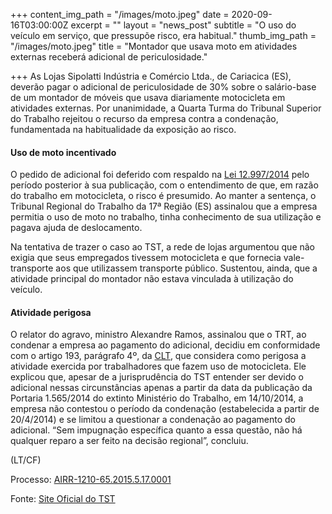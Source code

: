 +++
content_img_path = "/images/moto.jpeg"
date = 2020-09-16T03:00:00Z
excerpt = ""
layout = "news_post"
subtitle = "O uso do veículo em serviço, que pressupõe risco, era habitual."
thumb_img_path = "/images/moto.jpeg"
title = "Montador que usava moto em atividades externas receberá adicional de periculosidade."

+++
As Lojas Sipolatti Indústria e Comércio Ltda., de Cariacica (ES), deverão pagar o adicional de periculosidade de 30% sobre o salário-base de um montador de móveis que usava diariamente motocicleta em atividades externas. Por unanimidade, a Quarta Turma do Tribunal Superior do Trabalho rejeitou o recurso da empresa contra a condenação, fundamentada na habitualidade da exposição ao risco.

#### Uso de moto incentivado

O pedido de adicional foi deferido com respaldo na [Lei 12.997/2014](http://www.planalto.gov.br/ccivil_03/_Ato2011-2014/2014/Lei/L12997.htm) pelo período posterior à sua publicação, com o entendimento de que, em razão do trabalho em motocicleta, o risco é presumido. Ao manter a sentença, o Tribunal Regional do Trabalho da 17ª Região (ES) assinalou que a empresa permitia o uso de moto no trabalho, tinha conhecimento de sua utilização e pagava ajuda de deslocamento.

Na tentativa de trazer o caso ao TST, a rede de lojas argumentou que não exigia que seus empregados tivessem motocicleta e que fornecia vale-transporte aos que utilizassem transporte público. Sustentou, ainda, que a atividade principal do montador não estava vinculada à utilização do veículo.

#### Atividade perigosa

O relator do agravo, ministro Alexandre Ramos, assinalou que o TRT, ao condenar a empresa ao pagamento do adicional, decidiu em conformidade com o artigo 193, parágrafo 4º, da [CLT](http://www.planalto.gov.br/ccivil_03/decreto-lei/del5452.htm), que considera como perigosa a atividade exercida por trabalhadores que fazem uso de motocicleta. Ele explicou que, apesar de a jurisprudência do TST entender ser devido o adicional nessas circunstâncias apenas a partir da data da publicação da Portaria 1.565/2014 do extinto Ministério do Trabalho, em 14/10/2014, a empresa não contestou o período da condenação (estabelecida a partir de 20/4/2014) e se limitou a questionar a condenação ao pagamento do adicional. “Sem impugnação específica quanto a essa questão, não há qualquer reparo a ser feito na decisão regional”, concluiu.

(LT/CF)

Processo: [AIRR-1210-65.2015.5.17.0001](http://aplicacao4.tst.jus.br/consultaProcessual/consultaTstNumUnica.do;jsessionid=DA03BFB47179CA3EB7FB8A2A76EA68AF.vm153?conscsjt=&numeroTst=1210&digitoTst=65&anoTst=2015&orgaoTst=5&tribunalTst=17&varaTst=0001&consulta=Consultar)

Fonte: [Site Oficial do TST](https://www.tst.jus.br/web/guest/-/montador-que-usava-moto-em-atividades-externas-receber%C3%A1-adicional-de-periculosidade)